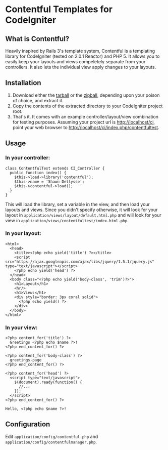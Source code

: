 Contentful Templates for CodeIgniter
====================================
What is Contentful?
-------------------

Heavily inspired by Rails 3's template system, Contentful is a templating
library for CodeIgniter (tested on 2.0.1 Reactor) and PHP 5. It allows you
to easily keep your layouts and views compeletely separate from your
controllers. It also lets the individual view apply changes to your layouts.

Installation
------------

1. Download either the [tarball][1] or the [zipball][2],
   depending upon your poison of choice, and extract it.
2. Copy the contents of the extracted directory to your CodeIgniter project
   root.
3. That's it. It comes with an example controller/layout/view combination for
   testing purposes. Assuming your project url is [http://localhost/ci][3],
   point your web browser to [http://localhost/ci/index.php/contentfultest][4].

Usage
-----

### In your controller:

    class ContentfulTest extends CI_Controller {
      public function index() {
        $this->load->library('contentful');
        $this->name = 'Shawn Dellysse';
        $this->contentful->load();
      }
    }

  This will load the library, set a variable in the view, and then load your
  layouts and views. Since you didn't specify otherwise, it will look for your
  layout in `application/views/layout/default.html.php` and will look for your
  view in `application/views/contentfultest/index.html.php`.

### In your layout:

    <html>
      <head>
        <title><?php echo yield('title') ?></title>
        <script src="https://ajax.googleapis.com/ajax/libs/jquery/1.5.1/jquery.js" type="text/javascript"></script>
        <?php echo yield('head') ?>
      </head>
      <body class="<?php echo yield('body-class', 'trim')?>">
        <h1>Layout</h1>
        <hr/>
        <h1>View:</h1>
        <div style="border: 3px coral solid">
          <?php echo yield() ?>
        </div>
      </body>
    </html>

### In your view:

    <?php content_for('title') ?>
      Greetings <?php echo $name ?>!
    <?php end_content_for() ?>

    <?php content_for('body-class') ?>
      greetings-page
    <?php end_content_for() ?>

    <?php content_for('head') ?>
      <script type="text/javascript">
        $(document).ready(function() {
          //...
        });
      </script>
    <?php end_content_for() ?>

    Hello, <?php echo $name ?>!

Configuration
-------------

Edit `application/config/contentful.php` and
`application/config/contentfulmanager.php`.


[1]: https://github.com/sdellysse/codeigniter-contentful/tarball/master
[2]: https://github.com/sdellysse/codeigniter-contentful/zipball/master
[3]: http://localhost/ci
[4]: http://localhost/ci/index.php/contentfultest
